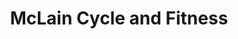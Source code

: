 ---
title: "McLain Cycle and Fitness"
url: /traverse-city/mclain-cycle-and-fitness/
shop: bicycle
---